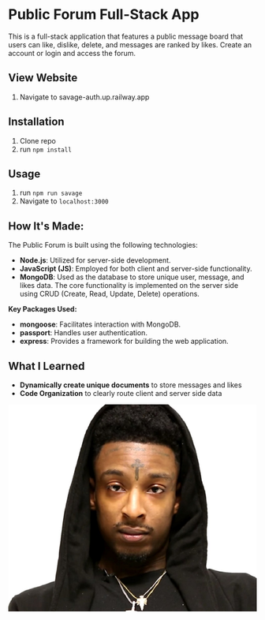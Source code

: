 # Public Forum Full-Stack App
This is a full-stack application that features a public message board that users can like, dislike, delete, and messages are ranked by likes.
Create an account or login and access the forum. 

## View Website

1. Navigate to savage-auth.up.railway.app

## Installation

1. Clone repo
2. run `npm install`

## Usage

1. run `npm run savage`
2. Navigate to `localhost:3000`

## How It's Made:
The Public Forum is built using the following technologies:

- **Node.js**: Utilized for server-side development.
- **JavaScript (JS)**: Employed for both client and server-side functionality.
- **MongoDB**: Used as the database to store unique user, message, and likes data.
The core functionality is implemented on the server side using CRUD (Create, Read, Update, Delete) operations.

**Key Packages Used:**

- **mongoose**: Facilitates interaction with MongoDB.
- **passport**: Handles user authentication.
- **express**: Provides a framework for building the web application.

## What I Learned
- **Dynamically create unique documents** to store messages and likes
- **Code Organization** to clearly route client and server side data


![21 Savage](public/img/savage21.jpg)
